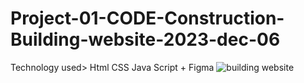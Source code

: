 # Project-01-CODE-Construction-Building-website-2023-dec-06
Technology used>  Html CSS Java Script + Figma
![building website](https://github.com/ravinath93/Project-01-CODE-Construction-Building-website-2023-dec-06/assets/143611757/ef5d27a5-fa2d-4f78-8720-68a669e073dd)
